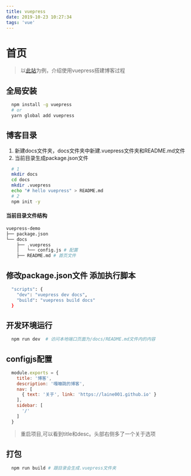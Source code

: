 ```yaml
---
title: vuepress
date: 2019-10-23 10:27:34
tags: 'vue'
---
```

# 首页

> 以[此站](http://180.76.104.35/)为例，介绍使用vuepress搭建博客过程 

## 全局安装

```bash
  npm install -g vuepress
  # or
  yarn global add vuepress
```

## 博客目录

1. 新建docs文件夹，docs文件夹中新建.vuepress文件夹和README.md文件
2. 当前目录生成package.json文件

```bash
  # 1
  mkdir docs
  cd docs
  mkdir .vuepress
  echo "# hello vuepress" > README.md
  # 2
  npm init -y
```
#### 当前目录文件结构

``` bash
vuepress-demo
├── package.json
└── docs
    ├── .vuepress
    │   └── config.js # 配置
    ├── README.md # 首页文件
```

## 修改package.json文件 添加执行脚本
``` bash
  "scripts": {
    "dev": "vuepress dev docs",
    "build": "vuepress build docs"
  }
```

## 开发环境运行
``` bash
  npm run dev  # 访问本地端口页面为/docs/README.md文件内的内容
```

## configjs配置

```js
  module.exports = {
    title: '博客',
    description: '嘎嘣跳的博客',
    nav: [
      { text: '关于', link: 'https://laine001.github.io' }
    ],
    sidebar: [
      '/'
    ]
  }
```
> 重启项目,可以看到title和desc。头部右侧多了一个关于选项

## 打包

```bash
  npm run build # 跟目录会生成.vuepress文件夹
```
